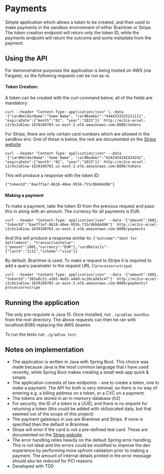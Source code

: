 # Payments

Simple application which allows a token to be created, and then used to make payments in the sandbox environment of either Braintree or Stripe. The token creation endpoint will return only the token ID, while the payments endpoint will return the outcome and some metadata from the payment.

## Using the API

For demonstrative purposes the application is being hosted on AWS (via Fargate), so the following requests can be run as-is.

#### Token Creation: 
A token can be created with the curl command below, all of the fields are mandatory: 

`curl --header "Content-Type: application/json" \--data '{"cardHolderName":"Some Name", "cardNumber":"4444333322221111", "expiryDate":{"month":"01", "year":"2023"}}' http://ec2co-ecsel-i2c9s1u61xw-1639109703.us-east-2.elb.amazonaws.com:8080/tokens`


For Stripe, there are only certain card numbers which are allowed in the sandbox env. One of these is below, the rest are documented on the [Stripe website](https://stripe.com/docs/testing)

`curl --header "Content-Type: application/json" --data '{"cardHolderName":"Some Name", "cardNumber":"4242424242424242", "expiryDate":{"month":"01", "year":"2023"}}' http://ec2co-ecsel-i2c9s1u61xw-1639109703.us-east-2.elb.amazonaws.com:8080/tokens`

This will produce a response with the token ID:

`{"tokenId":"6ae7f1e7-8618-48ee-955b-715c9bb04d96"}`

#### Making a payment
To make a payment, take the token ID from the previous request and pass this in along with an amount. The currency for all payments is EUR.

`curl --header "Content-Type: application/json"
--data '{"amount":1001, "tokenId":"6ae7f1e7-8618-48ee-955b-715c9bb04d96"}'
http://ec2co-ecsel-i2c9s1u61xw-1639109703.us-east-2.elb.amazonaws.com:8080/payments`

And this will produce a response similar to:
`{"outcome":"Sent for Settlement",
"transactionValue":{"amount":1001,"currency":"EUR"},"cardDetails":{"last4":"1111","scheme":"visa"}}`


By default, Braintree is used. To make a request to Stripe it is required to add a query parameter to the request URL (`?processor=stripe`)

`curl --header "Content-Type: application/json" --data '{"amount":1001, "tokenId":"365a0c21-a3b5-4e83-a4dd-ec10cad43c47"}' http://ec2co-ecsel-i2c9s1u61xw-1639109703.us-east-2.elb.amazonaws.com:8080/payments?processor=stripe`


## Running the application
The only pre-requisite is Java 15. Once installed, run `./gradlew bootRun` from the root directory. The above requests can then be ran with localhost:8080 replacing the AWS doamin.

To run the tests run `./gradlew test`


## Notes on implementation
* The application is written in Java with Spring Boot. This choice was made because Java is the most common language that I have used recently, while Spring Boot makes creating a small web app quick & simple.
* The application consists of two endpoints - one to create a token, one to make a payment. The API for both is very minimal, so there is no way of entering e.g. a billing address on a token, or a CVC on a payment.
* The tokens are stored in an in-memory database (h2)
* For security, the ID of a token is a UUID, and there is no enpoint for returning a token (this could be added with obfuscated data, but that seemed out of the scope of this project) 
* The payment gateways in use are Braintree and Stripe. If none is specified then the default is Braintree. 
* Stripe will error if the card is not a pre-defined test card. These are documented on the [Stripe website](https://stripe.com/docs/testing).
* The error handling relies heavily on the default Spring error handling. This is not ideal and the errors could be modified to improve the dev experience by performing more upfront validation prior to making a payment. The amount of internal details printed in the error message should also be reduced for PCI reasons. 
* Developed with TDD
